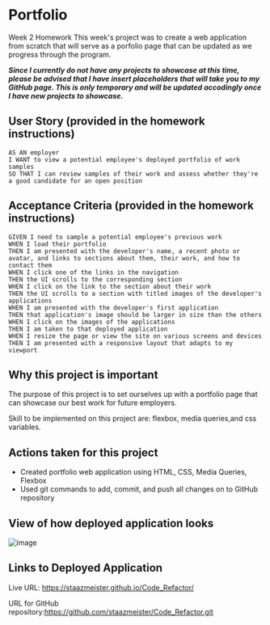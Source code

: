 # Portfolio
Week 2 Homework
This week's project was to create a web application from scratch that will serve as a porfolio page that can be updated as we progress through the program.


***Since I currently do not have any projects to showcase at this time, please be advised that I have insert placeholders that will take you to my GitHub page. This is only temporary and will be updated accodingly once I have new projects to showcase.***



## User Story (provided in the homework instructions)
```
AS AN employer
I WANT to view a potential employee's deployed portfolio of work samples
SO THAT I can review samples of their work and assess whether they're a good candidate for an open position
```

## Acceptance Criteria (provided in the homework instructions)
```
GIVEN I need to sample a potential employee's previous work
WHEN I load their portfolio
THEN I am presented with the developer's name, a recent photo or avatar, and links to sections about them, their work, and how to contact them
WHEN I click one of the links in the navigation
THEN the UI scrolls to the corresponding section
WHEN I click on the link to the section about their work
THEN the UI scrolls to a section with titled images of the developer's applications
WHEN I am presented with the developer's first application
THEN that application's image should be larger in size than the others
WHEN I click on the images of the applications
THEN I am taken to that deployed application
WHEN I resize the page or view the site on various screens and devices
THEN I am presented with a responsive layout that adapts to my viewport
```

## Why this project is important
The purpose of this project is to set ourselves up with a portfolio page that can showcase our best work for future employers. 

Skill to be implemented on this project are:
flexbox, media queries,and css variables.

## Actions taken for this project
- Created portfolio web application using HTML, CSS, Media Queries, Flexbox
- Used git commands to add, commit, and push all changes on to GitHub repository

## View of how deployed application looks

![image](https://user-images.githubusercontent.com/94095220/145525765-cf6019a5-361d-4792-b1c5-8288b31d1c6b.png)

## Links to Deployed Application
Live URL: https://staazmeister.github.io/Code_Refactor/

URL for GitHub repository:https://github.com/staazmeister/Code_Refactor.git